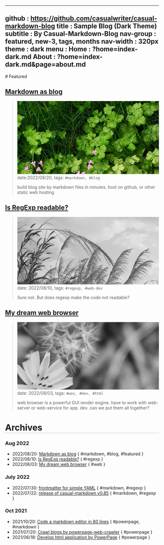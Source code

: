 -----------------------------------------------------------------------------
github     : https://github.com/casualwriter/casual-markdown-blog
title      : Sample Blog (Dark Theme)
subtitle   : By Casual-Markdown-Blog
nav-group  : featured, new-3, tags, months
nav-width  : 320px
theme      : dark
menu       : 
   Home    : ?home=index-dark.md
   About   : ?home=index-dark.md&page=about.md
-----------------------------------------------------------------------------
<style comment="additional style">
#header { {{css-header}}  }
#left-panel  { width:{{nav-width}} }
#right-panel { left: calc({{nav-width}} + 20px) }
h1 { border-bottom:1px dotted grey }
.nav-post a  { color: teal }
.nav-tag  a  { color: green }
.nav-month a { color: grey }
.post-date   { font-size:10px; color:#aaa }
.post-title  { font-size:16px; }
.post-tags   { left-margin:20px; padding:4px; font-size:10px; color:green }
#md-post a { border-bottom:1px dotted grey }
</style>

<div id="md-post">
# Featured

## [Markdown as blog](20220820-markdown-as-blog.md)
> ![build blog site by markdown files](campo01.jpg)
> date:2022/08/20, tags: `#markdown, #blog`
> 
> build blog site by markdown files in minutes.
> host on github, or other static web hosting  

## [Is RegExp readable?](20220810-is-regexp-readable.md)
> ![does regexp make the code not readable?](campo03.jpg)
> date: 2022/08/10, tags: `#regexp, #web-dev`
> 
> Sure not. But does regexp make the code not readable?

## [My dream web browser](20220803-my-dream-web-browser.md)
> ![My Dream brwoser](campo02.jpg)
> date: 2022/08/03, tags: `#wev, #dev, #html`
> 
> web browser is a powerful GUI render engine.
> have to work with web-server or web-service for app. dev.
> can we put them all together?


# Archives
   
### Aug 2022
                    
* 2022/08/20: [Markdown as blog](20220820-markdown-as-blog.md) { #markdown, #blog, #featured }
* 2022/08/10: [Is RegExp readable?](20220810-is-regexp-readable.md) { #regexp }
* 2022/08/03: [My dream web browser](20220803-my-dream-web-browser.md) { #web }

### July 2022
                    
* 2022/07/30: [frontmatter for simple YAML](20220730-frontmatter.md) { #markdown, #regexp }
* 2022/07/22: [release of casual-markdown v0.85](20220722-casual-markdown-v0.85.md) { #markdown, #regexp }

### Oct 2021

* 2021/10/20: [Code a markdown editor in 80 lines](20211020-powerpage-markdown-editor.md) { #powerpage, #markdown }
* 2021/07/20: [Crawl blogs by powerpage-web-crawler](20210720-powerpage-web-crawler.md) { #powerpage }
* 2021/06/18: [Develop html application by PowerPage](20210618-powerpage-html-application.md) { #powerpage }

</div>